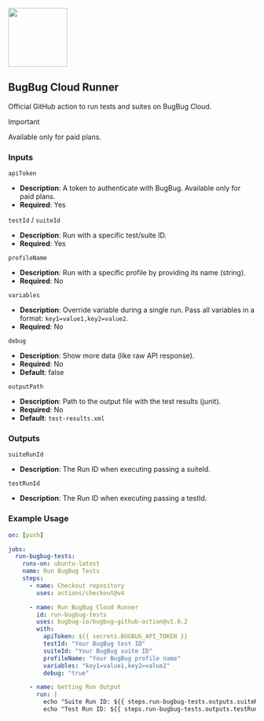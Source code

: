 <p align="left">
  <img src="https://app.bugbug.io/favicon/favicon-apple.png" width="120" />
</p>

## BugBug Cloud Runner

Official GitHub action to run tests and suites on BugBug Cloud.

> [!IMPORTANT]
> Available only for paid plans.

### Inputs

`apiToken`

- **Description**: A token to authenticate with BugBug. Available only for paid plans.
- **Required**: Yes

`testId` / `suiteId`

- **Description**: Run with a specific test/suite ID.
- **Required**: Yes

`profileName`

- **Description**: Run with a specific profile by providing its name (string).
- **Required**: No

`variables`

- **Description**: Override variable during a single run. Pass all variables in a format: `key1=value1,key2=value2`.
- **Required**: No

`debug`

- **Description**: Show more data (like raw API response).
- **Required**: No
- **Default**: false

`outputPath`

- **Description**: Path to the output file with the test results (junit).
- **Required**: No
- **Default**: `test-results.xml`

### Outputs

`suiteRunId`

- **Description**: The Run ID when executing passing a suiteId.

`testRunId`

- **Description**: The Run ID when executing passing a testId.

### Example Usage

```yaml
on: [push]

jobs:
  run-bugbug-tests:
    runs-on: ubuntu-latest
    name: Run BugBug Tests
    steps:
      - name: Checkout repository
        uses: actions/checkout@v4

      - name: Run BugBug Cloud Runner
        id: run-bugbug-tests
        uses: bugbug-io/bugbug-github-action@v1.0.2
        with:
          apiToken: ${{ secrets.BUGBUG_API_TOKEN }}
          testId: "Your BugBug test ID"
          suiteId: "Your BugBug suite ID"
          profileName: "Your BugBug profile name"
          variables: "key1=value1,key2=value2"
          debug: "true"

      - name: Getting Run Output
        run: |
          echo "Suite Run ID: ${{ steps.run-bugbug-tests.outputs.suiteRunId }}"
          echo "Test Run ID: ${{ steps.run-bugbug-tests.outputs.testRunId }}"
```
